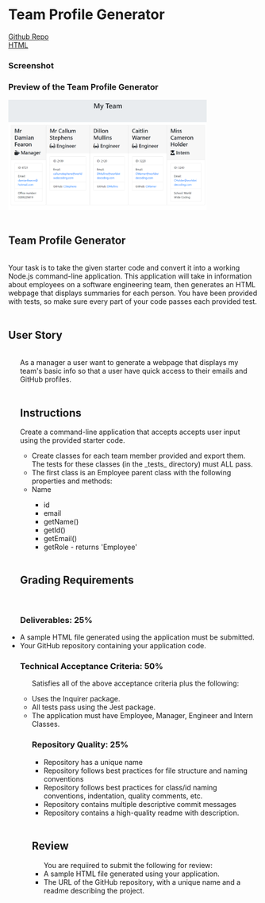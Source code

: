 <h1>Team Profile Generator</h1>

[Github Repo](https://github.com/damianfearon/Team-Profile-Generator)</br>
[HTML](https://github.com/damianfearon/Team-Profile-Generator/blob/main/output/team.html)</br>


<h3>Screenshot</h3>
 <h3> Preview of the Team Profile Generator </h3>
 <img src="./assets/myteam.png" alt="myteam" width="400"/> 
 </br>
 </br>


<h2>Team Profile Generator </h2> 
<br> Your task is to take the given starter code and convert it into a working Node.js command-line application. This application will take in information about employees on a software engineering team, then generates an HTML webpage that displays summaries for each person. You have been provided with tests, so make sure every part of your code passes each provided test. </br>
<br>
<h2>User Story</h2>
<ul>
<br> As a manager a user want to generate a webpage that displays my team's basic info so that a user have quick access to their emails and GitHub profiles. </br>

<br>
<h2>Instructions</h2>
Create a command-line application that accepts accepts user input using the provided starter code.
<ul>

<li>Create classes for each team member provided and export them. The tests for these classes (in the _tests_ directory) must ALL pass.
</li>

<li>The first class is an Employee parent class with the following properties and methods:
</li>

<li>Name</li>
<ul>
<li>id
<li>email</li>
<li>getName()</li>
<li>getId()</li>
<li>getEmail()</li>
<li>getRole - returns 'Employee'</li> </ul></br>
</ul>

<h2>Grading Requirements</h2>
 <br>
<h3>Deliverables: 25%</h3>
<li>A sample HTML file generated using the application must be submitted.</li>
<li>Your GitHub repository containing your application code.</li>

<h3>Technical Acceptance Criteria: 50%</h3>

<ul>

Satisfies all of the above acceptance criteria plus the following:

<li>Uses the Inquirer package.</li>
<li>All tests pass using the Jest package.</li>
<li>The application must have Employee, Manager, Engineer and Intern Classes. 

<h3>Repository Quality: 25%</h3>

<ul>

<li>Repository has a unique name</li>

<li>Repository follows best practices for file structure and naming conventions</li>

<li>Repository follows best practices for class/id naming conventions, indentation, quality comments, etc.</li>

<li>Repository contains multiple descriptive commit messages</li>

<li>Repository contains a high-quality readme with description.

</li>
</ul>
<br> 
<h2>Review</h2>
<ul>
You are requiired to submit the following for review:
<li>A sample HTML file generated using your application.</li>
<li>The URL of the GitHub repository, with a unique name and a readme describing the project.</li>



